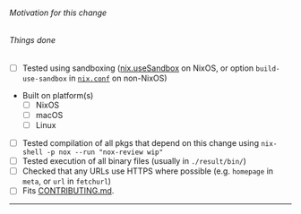###### Motivation for this change


###### Things done

- [ ] Tested using sandboxing
  ([nix.useSandbox](http://nixos.org/nixos/manual/options.html#opt-nix.useSandbox) on NixOS,
    or option `build-use-sandbox` in [`nix.conf`](http://nixos.org/nix/manual/#sec-conf-file)
    on non-NixOS)
- Built on platform(s)
   - [ ] NixOS
   - [ ] macOS
   - [ ] Linux
- [ ] Tested compilation of all pkgs that depend on this change using `nix-shell -p nox --run "nox-review wip"`
- [ ] Tested execution of all binary files (usually in `./result/bin/`)
- [ ] Checked that any URLs use HTTPS where possible (e.g. `homepage` in `meta`, or `url` in `fetchurl`)
- [ ] Fits [CONTRIBUTING.md](https://github.com/NixOS/nixpkgs/blob/master/.github/CONTRIBUTING.md).

---

